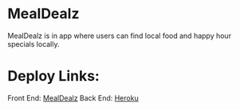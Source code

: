# MealDealz
MealDealz is in app where users can find local food and happy hour specials locally.


# Deploy Links:
Front End: [MealDealz](https://docs.google.com/presentation/d/10PRVypUnkp19OK_ldHLrBvp1CMEEyq5d5QMoB8aAjwg/edit?usp=sharing)
Back End: [Heroku](https://galvanizespecials.herokuapp.com/products)



